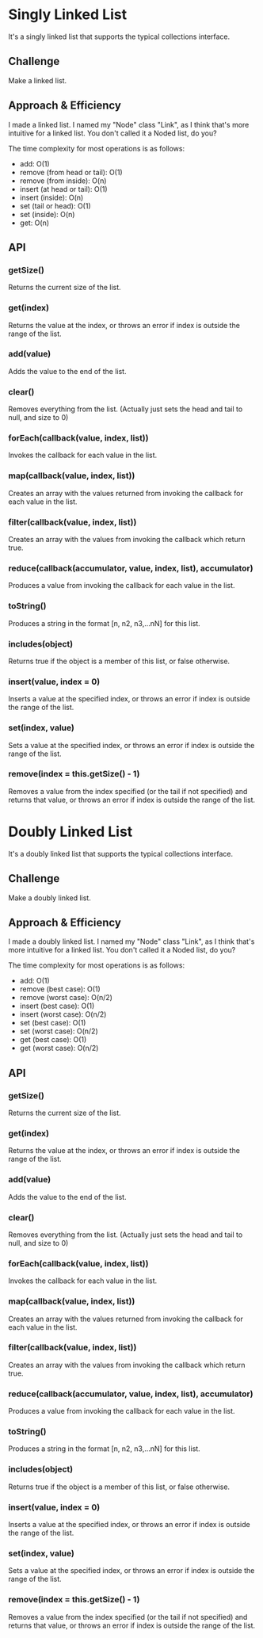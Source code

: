 # Singly Linked List
It's a singly linked list that supports the typical collections interface.

## Challenge
Make a linked list.

## Approach & Efficiency
I made a linked list. I named my "Node" class "Link", as I think that's more intuitive for a linked list. You don't called it a Noded list, do you?

The time complexity for most operations is as follows:
* add: O(1)
* remove (from head or tail): O(1)
* remove (from inside): O(n)
* insert (at head or tail): O(1)
* insert (inside): O(n)
* set (tail or head): O(1)
* set (inside): O(n)
* get: O(n)

## API
### getSize()
Returns the current size of the list.
### get(index)
Returns the value at the index, or throws an error if index is outside the range of the list.
### add(value)
Adds the value to the end of the list.
### clear()
Removes everything from the list. (Actually just sets the head and tail to null, and size to 0)
### forEach(callback(value, index, list))
Invokes the callback for each value in the list.
### map(callback(value, index, list))
Creates an array with the values returned from invoking the callback for each value in the list.
### filter(callback(value, index, list))
Creates an array with the values from invoking the callback which return true.
### reduce(callback(accumulator, value, index, list), accumulator)
Produces a value from invoking the callback for each value in the list.
### toString()
Produces a string in the format [n, n2, n3,...nN] for this list.
### includes(object)
Returns true if the object is a member of this list, or false otherwise.
### insert(value, index = 0)
Inserts a value at the specified index, or throws an error if index is outside the range of the list.
### set(index, value)
Sets a value at the specified index, or throws an error if index is outside the range of the list.
### remove(index = this.getSize() - 1)
Removes a value from the index specified (or the tail if not specified) and returns that value, or throws an error if index is outside the range of the list.


# Doubly Linked List
It's a doubly linked list that supports the typical collections interface.

## Challenge
Make a doubly linked list.

## Approach & Efficiency
I made a doubly linked list. I named my "Node" class "Link", as I think that's more intuitive for a linked list. You don't called it a Noded list, do you?

The time complexity for most operations is as follows:
* add: O(1)
* remove (best case): O(1)
* remove (worst case): O(n/2)
* insert (best case): O(1)
* insert (worst case): O(n/2)
* set (best case): O(1)
* set (worst case): O(n/2)
* get (best case): O(1)
* get (worst case): O(n/2)

## API
### getSize()
Returns the current size of the list.
### get(index)
Returns the value at the index, or throws an error if index is outside the range of the list.
### add(value)
Adds the value to the end of the list.
### clear()
Removes everything from the list. (Actually just sets the head and tail to null, and size to 0)
### forEach(callback(value, index, list))
Invokes the callback for each value in the list.
### map(callback(value, index, list))
Creates an array with the values returned from invoking the callback for each value in the list.
### filter(callback(value, index, list))
Creates an array with the values from invoking the callback which return true.
### reduce(callback(accumulator, value, index, list), accumulator)
Produces a value from invoking the callback for each value in the list.
### toString()
Produces a string in the format [n, n2, n3,...nN] for this list.
### includes(object)
Returns true if the object is a member of this list, or false otherwise.
### insert(value, index = 0)
Inserts a value at the specified index, or throws an error if index is outside the range of the list.
### set(index, value)
Sets a value at the specified index, or throws an error if index is outside the range of the list.
### remove(index = this.getSize() - 1)
Removes a value from the index specified (or the tail if not specified) and returns that value, or throws an error if index is outside the range of the list.

